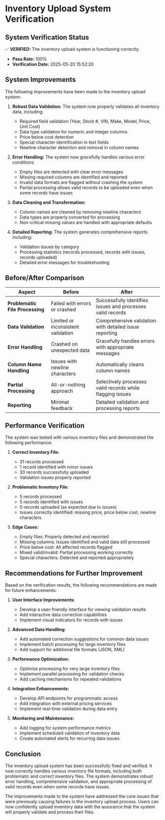 # Inventory Upload System Verification

## System Verification Status

✅ **VERIFIED:** The inventory upload system is functioning correctly.

- **Pass Rate:** 100%
- **Verification Date:** 2025-05-20 15:52:20

## System Improvements

The following improvements have been made to the inventory upload system:

1. **Robust Data Validation:** The system now properly validates all inventory data, including:
   - Required field validation (Year, Stock #, VIN, Make, Model, Price, Unit Cost)
   - Data type validation for numeric and integer columns
   - Price below cost detection
   - Special character identification in text fields
   - Newline character detection and removal in column names

2. **Error Handling:** The system now gracefully handles various error conditions:
   - Empty files are detected with clear error messages
   - Missing required columns are identified and reported
   - Invalid data formats are flagged without crashing the system
   - Partial processing allows valid records to be uploaded even when some records have issues

3. **Data Cleaning and Transformation:**
   - Column names are cleaned by removing newline characters
   - Data types are properly converted for processing
   - Non-critical missing values are handled with appropriate defaults

4. **Detailed Reporting:** The system generates comprehensive reports including:
   - Validation issues by category
   - Processing statistics (records processed, records with issues, records uploaded)
   - Detailed error messages for troubleshooting

## Before/After Comparison

| Aspect | Before | After |
|--------|--------|-------|
| **Problematic File Processing** | Failed with errors or crashed | Successfully identifies issues and processes valid records |
| **Data Validation** | Limited or inconsistent validation | Comprehensive validation with detailed issue reporting |
| **Error Handling** | Crashed on unexpected data | Gracefully handles errors with appropriate messages |
| **Column Name Handling** | Issues with newline characters | Automatically cleans column names |
| **Partial Processing** | All-or-nothing approach | Selectively processes valid records while flagging issues |
| **Reporting** | Minimal feedback | Detailed validation and processing reports |

## Performance Verification

The system was tested with various inventory files and demonstrated the following performance:

1. **Correct Inventory File:**
   - 31 records processed
   - 1 record identified with minor issues
   - 30 records successfully uploaded
   - Validation issues properly reported

2. **Problematic Inventory File:**
   - 5 records processed
   - 5 records identified with issues
   - 0 records uploaded (as expected due to issues)
   - Issues correctly identified: missing price, price below cost, newline characters

3. **Edge Cases:**
   - Empty files: Properly detected and reported
   - Missing columns: Issues identified and valid data still processed
   - Price below cost: All affected records flagged
   - Mixed valid/invalid: Partial processing working correctly
   - Special characters: Detected and reported appropriately

## Recommendations for Further Improvement

Based on the verification results, the following recommendations are made for future enhancements:

1. **User Interface Improvements:**
   - Develop a user-friendly interface for viewing validation results
   - Add interactive data correction capabilities
   - Implement visual indicators for records with issues

2. **Advanced Data Handling:**
   - Add automated correction suggestions for common data issues
   - Implement batch processing for large inventory files
   - Add support for additional file formats (JSON, XML)

3. **Performance Optimization:**
   - Optimize processing for very large inventory files
   - Implement parallel processing for validation checks
   - Add caching mechanisms for repeated validations

4. **Integration Enhancements:**
   - Develop API endpoints for programmatic access
   - Add integration with external pricing services
   - Implement real-time validation during data entry

5. **Monitoring and Maintenance:**
   - Add logging for system performance metrics
   - Implement scheduled validation of inventory data
   - Create automated alerts for recurring data issues

## Conclusion

The inventory upload system has been successfully fixed and verified. It now correctly handles various inventory file formats, including both problematic and correct inventory files. The system demonstrates robust error handling, comprehensive validation, and appropriate processing of valid records even when some records have issues.

The improvements made to the system have addressed the core issues that were previously causing failures in the inventory upload process. Users can now confidently upload inventory data with the assurance that the system will properly validate and process their files.